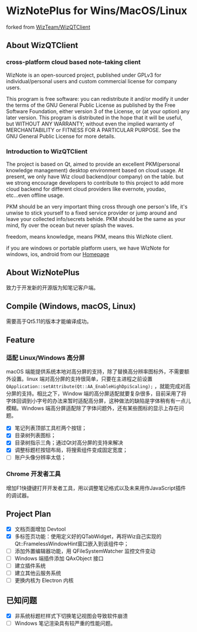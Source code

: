 # WizNotePlus for Wins/MacOS/Linux

forked from [WizTeam/WizQTClient](https://github.com/WizTeam/WizQTClient)

## About WizQTClient

### cross-platform cloud based note-taking client

WizNote is an open-sourced project, published under GPLv3 for individual/personal users and custom commercial license for company users.

This program is free software: you can redistribute it and/or modify it under the terms of the GNU General Public License as published by the Free Software Foundation, either version 3 of the License, or (at your option) any later version. This program is distributed in the hope that it will be useful, but WITHOUT ANY WARRANTY; without even the implied warranty of MERCHANTABILITY or FITNESS FOR A PARTICULAR PURPOSE.  See the GNU General Public License for more details.

### Introduction to  WizQTClient

The project is based on Qt, aimed to provide an excellent PKM(personal knowledge management) desktop environment based on cloud usage. At present, we only have Wiz cloud backend(our company) on the table. but we strong encourage developers to contribute to this project to add more cloud backend for different cloud providers like evernote, youdao, etc...even offline usage.

PKM should be an very important thing cross through one person's life, it's unwise to stick yourself to a fixed service provider or jump around and leave your collected info/secrets behide. PKM should be the same as your mind, fly over the ocean but never splash the waves.

freedom, means knowledge, means PKM, means this WizNote client.

if you are windows or portable platform users, we have WizNote for windows, ios, android from our [Homepage](http://www.wiznote.com)

## About WizNotePlus

致力于开发新的开源版为知笔记客户端。

## Compile (Windows, macOS, Linux)

需要高于Qt5.11的版本才能编译成功。

## Feature

### 适配 Linux/Windows 高分屏

macOS 端能提供系统本地对高分屏的支持，除了替换高分辨率图标外，不需要额外设置。linux 端对高分屏的支持很简单，只要在主进程之前设置 `QApplication::setAttribute(Qt::AA_EnableHighDpiScaling);` ，就能完成对高分屏的支持。相比之下，Window 端的高分屏适配就要复杂很多，目前采用了将字体回调到小字号的办法来暂时适配高分屏，这种做法的缺陷是字体稍有有一点儿模糊。Windows 端高分屏适配除了字体问题外，还有某些图标的显示上存在问题。

- [x] 笔记列表顶部工具栏两个按钮；
- [x] 目录树列表图标；
- [x] 目录树指示三角；通过Qt对高分屏的支持来解决
- [x] 调整标题栏按钮布局，将搜索组件变成固定宽度；
- [ ] 账户头像分辨率太低；

### Chrome 开发者工具

增加F1快捷键打开开发者工具，用以调整笔记格式以及未来用作JavaScript插件的调试器。

## Project Plan

- [x] 文档页面增加 Devtool
- [x] 多标签页功能：使用定义好的QTabWidget，再将Wiz自己实现的Qt::FramelessWindowHint窗口嵌入到该组件中；
- [ ] 添加外置编辑器功能，用 QFileSystemWatcher 监控文件变动
- [ ] Windows 端插件添加 QAxObject 接口
- [ ] 建立插件系统
- [ ] 建立其他云服务系统
- [ ] 更换内核为 Electron 内核

## 已知问题

- [x] 非系统标题栏样式下切换笔记视图会导致软件崩溃
- [ ] Windows 笔记渲染具有较严重的性能问题。
